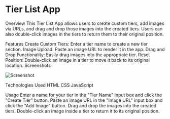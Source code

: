 # Tier List App


Overview
This Tier List App allows users to create custom tiers, add images via URLs, and drag and drop those images into the created tiers. Users can also double-click images in the tiers to return them to their original position.

Features
Create Custom Tiers: Enter a tier name to create a new tier section.
Image Upload: Paste an image URL to render it in the app.
Drag and Drop Functionality: Easily drag images into the appropriate tier.
Reset Position: Double-click an image in a tier to move it back to its original location.
Screenshots

![Screenshot](.Images/1.png)



Technologies Used
HTML
CSS
JavaScript


Usage
Enter a name for your tier in the "Tier Name" input box and click the "Create Tier" button.
Paste an image URL in the "Image URL" input box and click the "Add Image" button.
Drag and drop the images into the created tiers.
Double-click an image inside a tier to return it to its original position.
